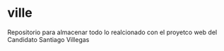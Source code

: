 # ville
Repositorio para almacenar todo lo realcionado con el proyetco web del Candidato Santiago Villegas
